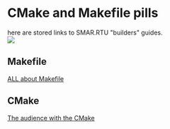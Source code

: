# CMake and Makefile pills 
here are stored links to SMAR.RTU "builders" guides.  
<img src="https://imgur.com/QeW7hdK.png"></img> 
## Makefile  
[ALL about Makefile](https://github.com/RazdolbayOne/GuidesPull/tree/master/Make/Makefile)
## CMake  
[The audience with the CMake  ](https://github.com/RazdolbayOne/GuidesPull/tree/master/Make/CMake)

